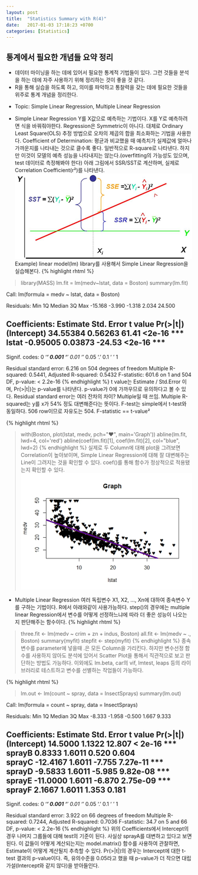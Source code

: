 ```yaml
---
layout: post
title:  "Statistics Summary with R(4)"
date:   2017-01-03 17:18:23 +0700
categories: [Statistics]
---
```



## 통계에서 필요한 개념들 요약 정리
+   데이터 마이닝을 하는 데에 있어서 필요한 통계적 기법들이 있다. 그런 것들을 분석을 하는 데에 자주 사용하기 위해 정리하는 것이 좋을 것 같다.
+	R을 통해 실습을 하도록 하고, 의미를 파악하고 통찰력을 갖는 데에 필요한 것들을 위주로 통계 개념을 정리한다.

- Topic: Simple Linear Regression, Multiple Linear Regression

+	Simple Linear Regression
Y를 X값으로 예측하는 기법이다.
X를 Y로 예측하려면 식을 바꿔줘야한다. Regression은 Symmetric이 아니다.
대체로 Ordinary Least Square(OLS) 추정 방법으로 오차의 제곱의 합을 최소화하는 기법을 사용한다.
Coefficient of Determination: 평균과 비교했을 때 예측치가 실제값에 얼마나 가까운지를 나타내는 것으로 클수록 좋다. 일반적으로 R-square로 나타낸다. 하지만 이것이 모델의 예측 성능을 나타내지는 않는다.(overfitting의 가능성도 있으며, test 데이터로 측정해봐야 한다)
아래 그림에서 SSR/SST로 계산하며, 실제로 Correlation Coefficient(r²)를 나타낸다.
![Screenshot RSquare](https://raw.githubusercontent.com/yangyangii/yangyangii.github.io/master/static/img/_posts/R-square.jpeg  "Screenshot RSquare")
Example)
linear model(lm) library를 사용해서 Simple Linear Regression을 실습해본다.
{% highlight rhtml %}
> library(MASS)
> lm.fit = lm(medv~lstat, data = Boston)
> summary(lm.fit)

Call:
lm(formula = medv ~ lstat, data = Boston)

Residuals:
    Min      1Q  Median      3Q     Max 
-15.168  -3.990  -1.318   2.034  24.500 

Coefficients:
            Estimate Std. Error t value Pr(>|t|)    
(Intercept) 34.55384    0.56263   61.41   <2e-16 ***
lstat       -0.95005    0.03873  -24.53   <2e-16 ***
---
Signif. codes:  0 ‘***’ 0.001 ‘**’ 0.01 ‘*’ 0.05 ‘.’ 0.1 ‘ ’ 1

Residual standard error: 6.216 on 504 degrees of freedom
Multiple R-squared:  0.5441,	Adjusted R-squared:  0.5432 
F-statistic: 601.6 on 1 and 504 DF,  p-value: < 2.2e-16
{% endhighlight %}
t value는 Estimate / Std.Error 이며, Pr(>|t|)는 p-value를 나타낸다.
p-value가 0에 가까우므로 유의하다고 볼 수 있다.
Residual standard error는 여러 잔차의 차이? Multiple일 때 쓰임.
Multiple R-squared는 y를 x가 54% 정도 대변해준다는 뜻이다.
F-test는 simple에서 t-test와 동일하다. 506 row이므로 자유도는 504.
F-statistic == t-value²

{% highlight rhtml %}
> with(Boston, plot(lstat, medv, pch="♥", main='Graph'))
> abline(lm.fit, lwd=4, col='red')
> abline(coef(lm.fit)[1], coef(lm.fit)[2], col="blue", lwd=2)
{% endhighlight %}
실제로 두 Column에 대해 plot을 그려보면 Correlation이 높아보이며, Simple Linear Regression에 대해 잘 대변해주는 Line이 그려지는 것을 확인할 수 있다. coef()를 통해 함수가 정상적으로 적용됐는지 확인할 수 있다.
![Screenshot Simple-Linear-Regression](https://raw.githubusercontent.com/yangyangii/yangyangii.github.io/master/static/img/_posts/Simple-Linear-Regression.jpeg  "Screenshot Simple-Linear-Regression")


+	Multiple Linear Regression
여러 독립변수 X1, X2, ..., Xn에 대하여 종속변수 Y를 구하는 기법이다.
R에서 아래와같이 사용가능하다. step()의 경우에는 multiple linear Regression에서 변수를 어떻게 선정하느냐에 따라 더 좋은 성능이 나오는지 판단해주는 함수이다.
{% highlight rhtml %}
> three.fit <- lm(medv ~ crim + zn + indus, Boston)
> all.fit <- lm(medv ~ ., Boston)
> summary(myfit)
> stepfit <- step(myfit)
{% endhighlight %}
종속변수를 parameter에 넣을때 .은 모든 Column을 가리킨다.
하지만 변수선정 함수를 사용하지 않아도 분석에 있어서 Scatter Plot을 통해서 직관적으로 보고 판단하는 방법도 가능하다.
이외에도 lm.beta, car의 vif, lmtest, leaps 등의 라이브러리로 테스트하고 변수를 선별하는 작업들이 가능하다.

{% highlight rhtml %}
> lm.out <- lm(count ~ spray, data = InsectSprays)
> summary(lm.out)

Call:
lm(formula = count ~ spray, data = InsectSprays)

Residuals:
   Min     1Q Median     3Q    Max 
-8.333 -1.958 -0.500  1.667  9.333 

Coefficients:
            Estimate Std. Error t value Pr(>|t|)    
(Intercept)  14.5000     1.1322  12.807  < 2e-16 ***
sprayB        0.8333     1.6011   0.520    0.604    
sprayC      -12.4167     1.6011  -7.755 7.27e-11 ***
sprayD       -9.5833     1.6011  -5.985 9.82e-08 ***
sprayE      -11.0000     1.6011  -6.870 2.75e-09 ***
sprayF        2.1667     1.6011   1.353    0.181    
---
Signif. codes:  0 ‘***’ 0.001 ‘**’ 0.01 ‘*’ 0.05 ‘.’ 0.1 ‘ ’ 1

Residual standard error: 3.922 on 66 degrees of freedom
Multiple R-squared:  0.7244,	Adjusted R-squared:  0.7036 
F-statistic:  34.7 on 5 and 66 DF,  p-value: < 2.2e-16
{% endhighlight %}
위의 Coefficients에서 Intercept의 경우 나머지 그룹들에 대해 test의 기준이 된다.
사실상 sprayA를 대변하고 있다고 보면 된다.
이 값들이 어떻게 계산되는지는 model.matrix() 함수를 사용하여 관찰하면, Estimate이 어떻게 계산될지 추측할 수 있다.
Pr(>|t|)의 경우는 Intercept에 대한 t-test 결과의 p-value이다. 즉, 유의수준을 0.05라고 했을 때 p-value가 더 작으면 대립가설(Intercept와 같지 않다)을 받아들인다.



